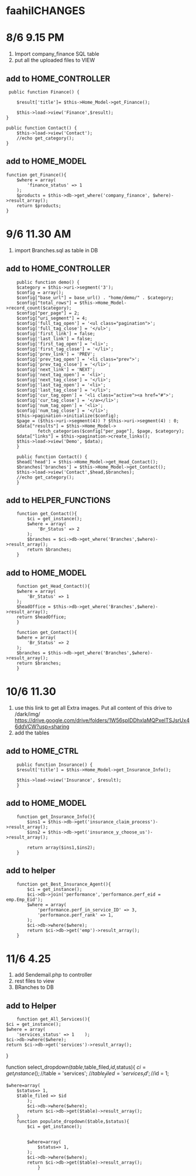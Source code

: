 # faahilCHANGES

# 8/6 9.15 PM

1) Import company_finance SQL table
2) put all the uploaded files to VIEW

## add to HOME_CONTROLLER
        
     public function Finance() {

        $result['title']= $this->Home_Model->get_Finance();
        
        $this->load->view('Finance',$result);
    }

    public function Contact() {
        $this->load->view('Contact');
        //echo get_category();
    }
    
    
    
## add to HOME_MODEL
    
    function get_Finance(){
        $where = array(
            'finance_status' => 1
        );
        $products = $this->db->get_where('company_finance', $where)->result_array();
        return $products;
    }
    
# 9/6 11.30 AM
1) import Branches.sql as table in DB
## add to HOME_CONTROLLER
        
        public function demo() {
        $category = $this->uri->segment('3');
        $config = array();
        $config["base_url"] = base_url() . "home/demo/" . $category;
        $config["total_rows"] = $this->Home_Model->record_count($category);
        $config["per_page"] = 2;
        $config["uri_segment"] = 4;
        $config['full_tag_open'] = '<ul class="pagination">';
        $config['full_tag_close'] = '</ul>';
        $config['first_link'] = false;
        $config['last_link'] = false;
        $config['first_tag_open'] = '<li>';
        $config['first_tag_close'] = '</li>';
        $config['prev_link'] = 'PREV';
        $config['prev_tag_open'] = '<li class="prev">';
        $config['prev_tag_close'] = '</li>';
        $config['next_link'] = 'NEXT';
        $config['next_tag_open'] = '<li>';
        $config['next_tag_close'] = '</li>';
        $config['last_tag_open'] = '<li>';
        $config['last_tag_close'] = '</li>';
        $config['cur_tag_open'] = '<li class="active"><a href="#">';
        $config['cur_tag_close'] = '</a></li>';
        $config['num_tag_open'] = '<li>';
        $config['num_tag_close'] = '</li>';
        $this->pagination->initialize($config);
        $page = ($this->uri->segment(4)) ? $this->uri->segment(4) : 0;
        $data["results"] = $this->Home_Model->
                fetch_categories($config["per_page"], $page, $category);
        $data["links"] = $this->pagination->create_links();
        $this->load->view('Demo', $data);
        }

        public function Contact() {
        $head['head'] = $this->Home_Model->get_Head_Contact();
        $branches['branches'] = $this->Home_Model->get_Contact();
        $this->load->view('Contact',$head,$branches);
        //echo get_category();
        }   
## add to HELPER_FUNCTIONS
        function get_Contact(){
            $ci = get_instance();
            $where = array(
                'Br_Status' => 2
            );
            $branches = $ci->db->get_where('Branches',$where)->result_array();
            return $branches;
        }
        
 ## add to HOME_MODEL
        function get_Head_Contact(){
        $where = array(
            'Br_Status' => 1
        );
        $headOffice = $this->db->get_where('Branches',$where)->result_array();
        return $headOffice;
        }

        function get_Contact(){
        $where = array(
            'Br_Status' => 2
        );
        $branches = $this->db->get_where('Branches',$where)->result_array();
        return $branches;
        }
    
# 10/6 11.30
1) use this link to get all Extra images. Put all content of this drive to /dark/img/
https://drive.google.com/drive/folders/1W56spIDDhxlaMQPxelTSJsrUx46ddVCW?usp=sharing
2) add the tables

## add to HOME_CTRL
        public function Insurance() {
        $result['title'] = $this->Home_Model->get_Insurance_Info();
   
        $this->load->view('Insurance', $result);
        }
## add to HOME_MODEL
        function get_Insurance_Info(){
            $ins1 = $this->db->get('insurance_claim_process')->result_array();
            $ins2 = $this->db->get('insurance_y_choose_us')->result_array();

            return array($ins1,$ins2);
        }
## add to helper
        function get_Best_Insurance_Agent(){
            $ci = get_instance();
            $ci->db->join('performance','performance.perf_eid = emp.Emp_Eid');
            $where = array(
                'performance.perf_in_service_ID' => 3,
                'performance.perf_rank' => 1,
            );
            $ci->db->where($where);
            return $ci->db->get('emp')->result_array();
        }

# 11/6 4.25

1) add Sendemail.php to controller
2) rest files to view
3) BRanches to DB
## add to Helper
        function get_All_Services(){
    $ci = get_instance();
    $where = array(
        'services_status' => 1    );
    $ci->db->where($where);
    return $ci->db->get('services')->result_array();
}


function select_dropdown($table,$table_filed,$id,$status){
    $ci = get_instance();
    //$table = 'services';
    //$table_filed = 'services_id';
    //$id = 1;
 
    $where=array(
        $status=> 1,
        $table_filed => $id
            );
            $ci->db->where($where);
            return $ci->db->get($table)->result_array();
        }
        function populate_dropdown($table,$status){
            $ci = get_instance();


            $where=array(
                $status=> 1,
            );
            $ci->db->where($where);
            return $ci->db->get($table)->result_array();
                }

